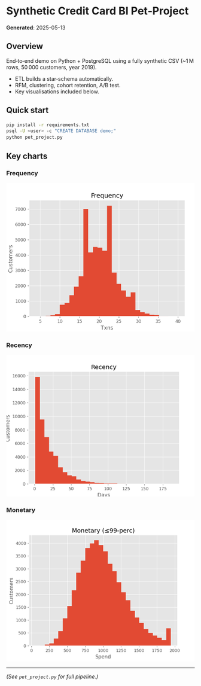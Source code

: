 # Synthetic Credit Card BI Pet‑Project

**Generated**: 2025-05-13

## Overview
End‑to‑end demo on Python + PostgreSQL using a fully synthetic CSV
(~1 M rows, 50 000 customers, year 2019).

* ETL builds a star‑schema automatically.
* RFM, clustering, cohort retention, A/B test.
* Key visualisations included below.

## Quick start
```bash
pip install -r requirements.txt
psql -U <user> -c "CREATE DATABASE demo;"
python pet_project.py
```

## Key charts
### Frequency
![Frequency](images/freq_hist.png)

### Recency
![Recency](images/recency_hist.png)

### Monetary
![Monetary](images/monetary_hist.png)

---
*(See `pet_project.py` for full pipeline.)*
